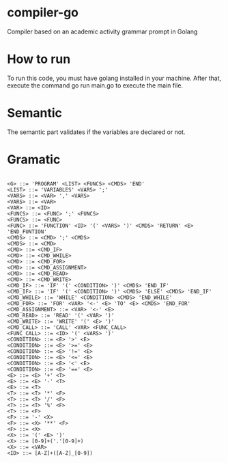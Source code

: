 # compiler-go
Compiler based on an academic activity grammar prompt in Golang

# How to run
To run this code, you must have golang installed in your machine. After that, execute the command go run main.go to execute the main file.

# Semantic
The semantic part validates if the variables are declared or not.


# Gramatic
```

<G> ::= 'PROGRAM' <LIST> <FUNCS> <CMDS> 'END'
<LIST> ::= 'VARIABLES' <VARS> ';'
<VARS> ::= <VAR> ',' <VARS>
<VARS> ::= <VAR>
<VAR> ::= <ID>
<FUNCS> ::= <FUNC> ';' <FUNCS>
<FUNCS> ::= <FUNC>
<FUNC> ::= 'FUNCTION' <ID> '(' <VARS> ')' <CMDS> 'RETURN' <E> 'END_FUNTION'
<CMDS> ::= <CMD> ';' <CMDS>
<CMDS> ::= <CMD>
<CMD> ::= <CMD_IF>
<CMD> ::= <CMD_WHILE>
<CMD> ::= <CMD_FOR>
<CMD> ::= <CMD_ASSIGNMENT>
<CMD> ::= <CMD_READ>
<CMD> ::= <CMD_WRITE>
<CMD_IF> ::= 'IF' '(' <CONDITION> ')' <CMDS> 'END_IF'
<CMD_IF> ::= 'IF' '(' <CONDITION> ')' <CMDS> 'ELSE' <CMDS> 'END_IF'
<CMD_WHILE> ::= 'WHILE' <CONDITION> <CMDS> 'END_WHILE'
<CMD_FOR> ::= 'FOR' <VAR> '<-' <E> 'TO' <E> <CMDS> 'END_FOR'
<CMD_ASSIGNMENT> ::= <VAR> '<-' <E>
<CMD_READ> ::= 'READ' '(' <VAR> ')'
<CMD_WRITE> ::= 'WRITE' '(' <E> ')'
<CMD_CALL> ::= 'CALL' <VAR> <FUNC_CALL>
<FUNC_CALL> ::= <ID> '(' <VARS> ')'
<CONDITION> ::= <E> '>' <E>
<CONDITION> ::= <E> '>=' <E>
<CONDITION> ::= <E> '!=' <E>
<CONDITION> ::= <E> '<=' <E>
<CONDITION> ::= <E> '<' <E>
<CONDITION> ::= <E> '==' <E>
<E> ::= <E> '+' <T>
<E> ::= <E> '-' <T>
<E> ::= <T>
<T> ::= <T> '*' <F>
<T> ::= <T> '/' <F>
<T> ::= <T> '%' <F>
<T> ::= <F>
<F> ::= '-' <X>
<F> ::= <X> '**' <F>
<F> ::= <X>
<X> ::= '(' <E> ')'
<X> ::= [0-9]+('.'[0-9]+)
<X> ::= <VAR>
<ID> ::= [A-Z]+([A-Z]_[0-9])

```